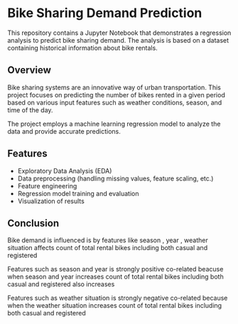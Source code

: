 # Bike Sharing Demand Prediction

This repository contains a Jupyter Notebook that demonstrates a regression analysis to predict bike sharing demand. The analysis is based on a dataset containing historical information about bike rentals.


## Overview
Bike sharing systems are an innovative way of urban transportation. This project focuses on predicting the number of bikes rented in a given period based on various input features such as weather conditions, season, and time of the day.

The project employs a machine learning regression model to analyze the data and provide accurate predictions.

## Features
- Exploratory Data Analysis (EDA)
- Data preprocessing (handling missing values, feature scaling, etc.)
- Feature engineering
- Regression model training and evaluation
- Visualization of results

## Conclusion
Bike demand is influenced is by features like season , year , weather situation affects count of total rental bikes including both casual and registered

Features such as season and year is strongly positive co-related beacuse when season and year increases count of total rental bikes including both casual and registered also increases


Features such as weather situation is strongly negative co-related because when the weather situation increases count of total rental bikes including both casual and registered
